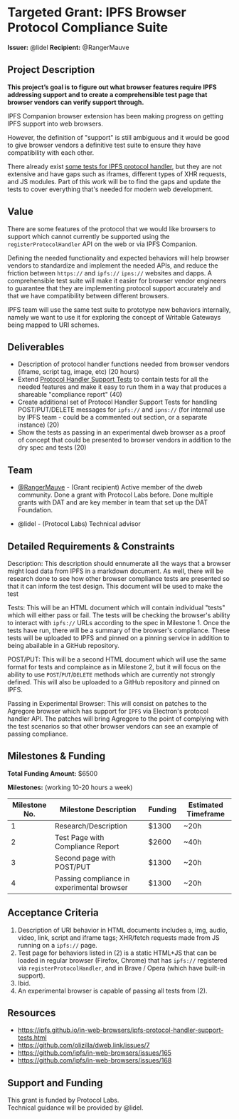 # Targeted Grant: IPFS Browser Protocol Compliance Suite


**Issuer:** @lidel
**Recipient:** @RangerMauve

## Project Description

<!-- Please fill in details about what you're trying to build. What is the purpose/context? What are the high-level requirements?

This section should be 2-3 paragraphs long. -->

**This project’s goal is to figure out what browser features require IPFS addressing support and to create a comprehensible test page that browser vendors can verify support through.**

IPFS Companion browser extension has been making progress on getting IPFS support into web browsers.

However, the definition of "support" is still ambiguous and it would be good to give browser vendors a definitive test suite to ensure they have compatibility with each other.

There already exist [some tests for IPFS protocol handler](https://ipfs.github.io/in-web-browsers/ipfs-protocol-handler-support-tests.html), but they are not extensive and have gaps such as iframes, different types of XHR requests, and JS modules. Part of this work will be to find the gaps and update the tests to cover everything that's needed for modern web development.

## Value

<!-- Please describe why the work that will come out of this Targeted Grant is valuable for the IPFS ecosystem. -->

There are some features of the protocol that we would like browsers to support which cannot currently be supported using the `registerProtocolHandler` API on the web or via IPFS Companion. 

Defining the needed functionality and expected behaviors will help browser vendors to standardize and implement the needed APIs, and reduce the friction between `https://` and `ipfs://` `ipns://` websites and dapps. A comprehensible test suite will make it easier for browser vendor engineers to guarantee that they are implementing protocol support accurately and that we have compatibility between different browsers.

IPFS team will use the same test suite to prototype new behaviors internally, namely we want to use it for exploring the concept of Writable Gateways being mapped to URI schemes.

## Deliverables

<!-- What are you expecting the proposer to deliver at the completion of this project?-->

- Description of protocol handler functions needed from browser vendors (iframe, script tag, image, etc) (20 hours)
- Extend [Protocol Handler Support Tests](https://ipfs.github.io/in-web-browsers/ipfs-protocol-handler-support-tests.html) to contain tests for all the needed features and make it easy to run them in a way that produces a shareable "compliance report" (40)
- Create additional set of Protocol Handler Support Tests for handling POST/PUT/DELETE messages for `ipfs://` and `ipns://` (for internal use by IPFS team - could be a commented out section, or a separate instance) (20)
- Show the tests as passing in an experimental dweb browser as a proof of concept that could be presented to browser vendors in addition to the dry spec and tests (20)

## Team

<!-- List the skills and experience you are looking for. Teams with this background might be a better fit for this project.-->

- [@RangerMauve](https://github.com/RangerMauve) - (Grant recipient) Active member of the dweb community.
   Done a grant with Protocol Labs before.
   Done multiple grants with DAT and are key member in team that set up the DAT Foundation.

- @lidel - (Protocol Labs) Technical advisor

## Detailed Requirements & Constraints
<!-- You can use this section to detail requirements that the deliverables must include.

Also include any relevant constraints that the implementer should be aware of before beginning this project.-->

Description: This description should ennumerate all the ways that a browser might load data from IPFS in a markdown document. As well, there will be research done to see how other browser compliance tests are presented so that it can inform the test design. This document will be used to make the test

Tests: This will be an HTML document which will contain individual "tests" which will either pass or fail. The tests will be checking the browser's ability to interact with `ipfs://` URLs according to the spec in Milestone 1. Once the tests have run, there will be a summary of the browser's compliance. These tests will be uploaded to IPFS and pinned on a pinning service in addition to being abailable in a GitHub repository.

POST/PUT: This will be a second HTML document which will use the same format for tests and complaince as in Milestone 2, but it will focus on the ability to use `POST`/`PUT`/`DELETE` methods which are currently not strongly defined. This will also be uploaded to a GitHub repository and pinned on IPFS.

Passing in Experimental Browser: This will consist on patches to the Agregore browser which has support for `IPFS` via Electron's protocol handler API. The patches will bring Agregore to the point of complying with the test scenarios so that other browser vendors can see an example of passing compliance.

## Milestones & Funding

**Total Funding Amount:**  $6500 <!-- List the total proposed funding amount (currently in USD, eventually can be a distribution between USD/FIL)-->

**Milestones:** (working 10-20 hours a week)<!-- Make sure that the values in the Funding column add up to the Total Funding Amount listed above.-->

| Milestone No. | Milestone Description | Funding | Estimated Timeframe |
| --- | --- | --- | --- |
| 1 | Research/Description | $1300 | ~20h  |
| 2 | Test Page with Compliance Report | $2600 | ~40h  |
| 3 | Second page with POST/PUT | $1300 | ~20h  |
| 4 | Passing compliance in experimental browser | $1300 | ~20h  |

## Acceptance Criteria

<!-- What are the acceptance criteria for each milestone and for the final deliverables? These should be as objective as possible. They will be used to determine whether or not a grantee will receive payment for work completed for a milestone. -->

1. Description of URI behavior in HTML documents includes a, img, audio, video, link, script and iframe tags;  XHR/fetch requests made from JS running on a `ipfs://` page. 
2. Test page for behaviors listed in (2)  is a static HTML+JS that can be loaded in regular browser (Firefox, Chrome) that has `ipfs://` registered  via `registerProtocolHandler`, and in Brave / Opera (which have built-in support). 
3. Ibid.
4. An experimental browser is capable of passing all tests from (2).

## Resources

<!-- Link any resources that might be helpful for an implementer who is working on this project.-->

- https://ipfs.github.io/in-web-browsers/ipfs-protocol-handler-support-tests.html
- https://github.com/olizilla/dweb.link/issues/7
- https://github.com/ipfs/in-web-browsers/issues/165
- https://github.com/ipfs/in-web-browsers/issues/168

## Support and Funding

<!-- Who is backing this project? How will they pay the implementers? If you have not already added your information to [FUNDING](../FUNDING.md), you can do so now and link it here. Include a legal entity name if possible.

Any other organizations that choose to add their support to this Targeted Grant will do so in this section.
-->

This grant is funded by Protocol Labs.  
Technical guidance will be provided by @lidel.
